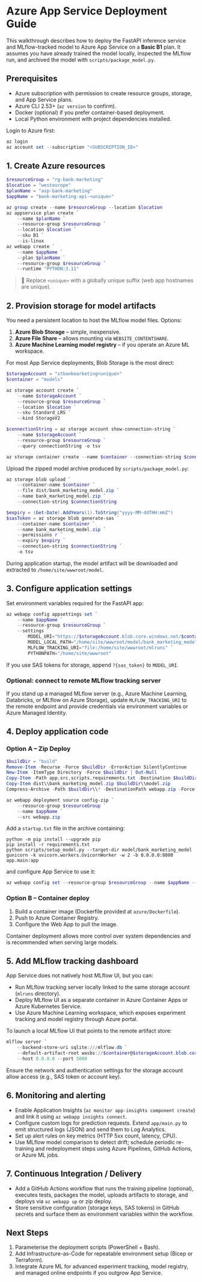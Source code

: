 # Azure App Service Deployment Guide

This walkthrough describes how to deploy the FastAPI inference service and MLflow-tracked model to Azure App Service on a **Basic B1** plan. It assumes you have already trained the model locally, inspected the MLflow run, and archived the model with `scripts/package_model.py`.

## Prerequisites

- Azure subscription with permission to create resource groups, storage, and App Service plans.
- Azure CLI 2.53+ (`az version` to confirm).
- Docker (optional) if you prefer container-based deployment.
- Local Python environment with project dependencies installed.

Login to Azure first:

```powershell
az login
az account set --subscription "<SUBSCRIPTION_ID>"
```

## 1. Create Azure resources

```powershell
$resourceGroup = "rg-bank-marketing"
$location = "westeurope"
$planName = "asp-bank-marketing"
$appName = "bank-marketing-api-<unique>"

az group create --name $resourceGroup --location $location
az appservice plan create `
    --name $planName `
    --resource-group $resourceGroup `
    --location $location `
    --sku B1 `
    --is-linux
az webapp create `
    --name $appName `
    --plan $planName `
    --resource-group $resourceGroup `
    --runtime "PYTHON:3.11"
```

> 🔁 Replace `<unique>` with a globally unique suffix (web app hostnames are unique).

## 2. Provision storage for model artifacts

You need a persistent location to host the MLflow model files. Options:

1. **Azure Blob Storage** – simple, inexpensive.
2. **Azure File Share** – allows mounting via `WEBSITE_CONTENTSHARE`.
3. **Azure Machine Learning model registry** – if you operate an Azure ML workspace.

For most App Service deployments, Blob Storage is the most direct:

```powershell
$storageAccount = "stbankmarketing<unique>"
$container = "models"

az storage account create `
    --name $storageAccount `
    --resource-group $resourceGroup `
    --location $location `
    --sku Standard_LRS `
    --kind StorageV2

$connectionString = az storage account show-connection-string `
    --name $storageAccount `
    --resource-group $resourceGroup `
    --query connectionString -o tsv

az storage container create --name $container --connection-string $connectionString
```

Upload the zipped model archive produced by `scripts/package_model.py`:

```powershell
az storage blob upload `
    --container-name $container `
    --file dist/bank_marketing_model.zip `
    --name bank_marketing_model.zip `
    --connection-string $connectionString

$expiry = (Get-Date).AddYears(1).ToString("yyyy-MM-ddTHH:mmZ")
$sasToken = az storage blob generate-sas `
    --container-name $container `
    --name bank_marketing_model.zip `
    --permissions r `
    --expiry $expiry `
    --connection-string $connectionString `
    -o tsv
```

During application startup, the model artifact will be downloaded and extracted to `/home/site/wwwroot/model`.

## 3. Configure application settings

Set environment variables required for the FastAPI app:

```powershell
az webapp config appsettings set `
    --name $appName `
    --resource-group $resourceGroup `
    --settings `
        MODEL_URI="https://$storageAccount.blob.core.windows.net/$container/bank_marketing_model.zip?$sasToken" `
        MODEL_LOCAL_PATH="/home/site/wwwroot/model/bank_marketing_model" `
        MLFLOW_TRACKING_URI="file:/home/site/wwwroot/mlruns" `
        PYTHONPATH="/home/site/wwwroot"
```

If you use SAS tokens for storage, append `?{sas_token}` to `MODEL_URI`.

### Optional: connect to remote MLflow tracking server

If you stand up a managed MLflow server (e.g., Azure Machine Learning, Databricks, or MLflow on Azure Storage), update `MLFLOW_TRACKING_URI` to the remote endpoint and provide credentials via environment variables or Azure Managed Identity.

## 4. Deploy application code

### Option A – Zip Deploy

```powershell
$buildDir = "build"
Remove-Item -Recurse -Force $buildDir -ErrorAction SilentlyContinue
New-Item -ItemType Directory -Force $buildDir | Out-Null
Copy-Item -Path app,src,scripts,requirements.txt -Destination $buildDir -Recurse
Copy-Item dist\\bank_marketing_model.zip $buildDir\\model.zip
Compress-Archive -Path $buildDir\\* -DestinationPath webapp.zip -Force

az webapp deployment source config-zip `
    --resource-group $resourceGroup `
    --name $appName `
    --src webapp.zip
```

Add a `startup.txt` file in the archive containing:

```
python -m pip install --upgrade pip
pip install -r requirements.txt
python scripts/setup_model.py --target-dir model/bank_marketing_model
gunicorn -k uvicorn.workers.UvicornWorker -w 2 -b 0.0.0.0:8000 app.main:app
```

and configure App Service to use it:

```powershell
az webapp config set --resource-group $resourceGroup --name $appName --startup-file "startup.txt"
```

### Option B – Container deploy

1. Build a container image (Dockerfile provided at `azure/Dockerfile`).
2. Push to Azure Container Registry.
3. Configure the Web App to pull the image.

Container deployment allows more control over system dependencies and is recommended when serving large models.

## 5. Add MLflow tracking dashboard

App Service does not natively host MLflow UI, but you can:

- Run MLflow tracking server locally linked to the same storage account (`mlruns` directory).
- Deploy MLflow UI as a separate container in Azure Container Apps or Azure Kubernetes Service.
- Use Azure Machine Learning workspace, which exposes experiment tracking and model registry through Azure portal.

To launch a local MLflow UI that points to the remote artifact store:

```powershell
mlflow server `
    --backend-store-uri sqlite:///mlflow.db `
    --default-artifact-root wasbs://$container@$storageAccount.blob.core.windows.net/ `
    --host 0.0.0.0 --port 5000
```

Ensure the network and authentication settings for the storage account allow access (e.g., SAS token or account key).

## 6. Monitoring and alerting

- Enable Application Insights (`az monitor app-insights component create`) and link it using `az webapp insights connect`.
- Configure custom logs for prediction requests. Extend `app/main.py` to emit structured logs (JSON) and send them to Log Analytics.
- Set up alert rules on key metrics (HTTP 5xx count, latency, CPU).
- Use MLflow model comparison to detect drift; schedule periodic re-training and redeployment steps using Azure Pipelines, GitHub Actions, or Azure ML jobs.

## 7. Continuous Integration / Delivery

- Add a GitHub Actions workflow that runs the training pipeline (optional), executes tests, packages the model, uploads artifacts to storage, and deploys via `az webapp up` or zip deploy.
- Store sensitive configuration (storage keys, SAS tokens) in GitHub secrets and surface them as environment variables within the workflow.

## Next Steps

1. Parameterise the deployment scripts (PowerShell + Bash).
2. Add Infrastructure-as-Code for repeatable environment setup (Bicep or Terraform).
3. Integrate Azure ML for advanced experiment tracking, model registry, and managed online endpoints if you outgrow App Service.
